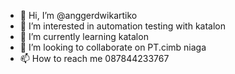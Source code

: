 - 👋 Hi, I’m @anggerdwikartiko
- 👀 I’m interested in automation testing with katalon
- 🌱 I’m currently learning katalon
- 💞️ I’m looking to collaborate on PT.cimb niaga 
- 📫 How to reach me 087844233767

<!---
anggerdwikartiko/anggerdwikartiko is a ✨ special ✨ repository because its `README.md` (this file) appears on your GitHub profile.
You can click the Preview link to take a look at your changes.
--->
